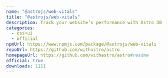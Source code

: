 ```yaml
---
name: "@astrojs/web-vitals"
title: "@astrojs/web-vitals"
description: Track your website’s performance with Astro DB
categories:
  - css+ui
  - official
npmUrl: https://www.npmjs.com/package/@astrojs/web-vitals
repoUrl: https://github.com/withastro/astro
homepageUrl: https://github.com/withastro/astro#readme
official: true
downloads: 1111
---
```

